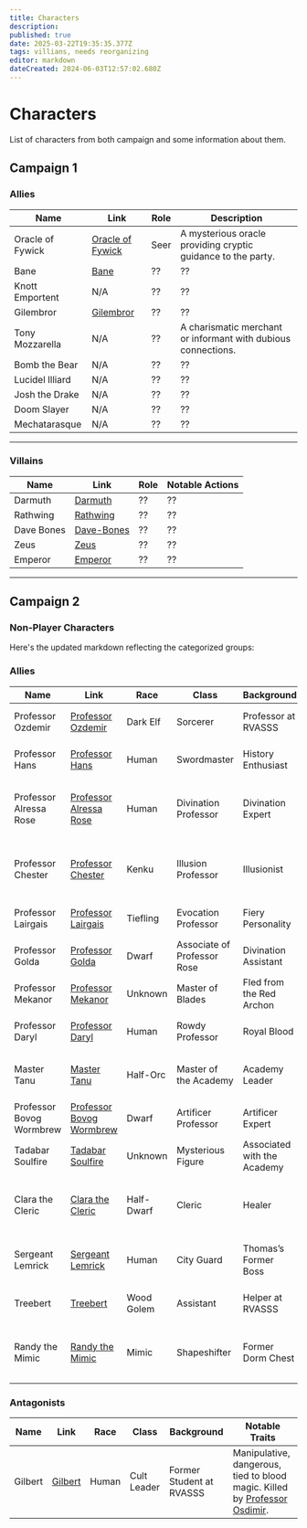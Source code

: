 ```yaml
---
title: Characters
description: 
published: true
date: 2025-03-22T19:35:35.377Z
tags: villians, needs reorganizing
editor: markdown
dateCreated: 2024-06-03T12:57:02.680Z
---
```


# Characters
List of characters from both campaign and some information about them.

## **Campaign 1**  

### **Allies**  
| Name | Link | Role | Description |  
|------|------|------|-------------|  
| Oracle of Fywick | [Oracle of Fywick](/characters/oracle-of-fywick) | Seer | A mysterious oracle providing cryptic guidance to the party. |  
| Bane | [Bane](/characters/bane) | ?? | ?? |  
| Knott Emportent | N/A | ?? | ?? |  
| Gilembror | [Gilembror](/characters/Gilembror) | ?? | ?? |  
| Tony Mozzarella | N/A | ?? | A charismatic merchant or informant with dubious connections. |  
| Bomb the Bear | N/A | ?? | ?? |  
| Lucidel Illiard | N/A | ?? | ?? |  
| Josh the Drake | N/A | ?? | ?? |  
| Doom Slayer | N/A | ?? | ?? |  
| Mechatarasque | N/A | ?? | ?? |  

---

### **Villains**  
| Name | Link | Role | Notable Actions |  
|------|------|------|----------------|  
| Darmuth | [Darmuth](/characters/Darmuth) | ?? | ?? |  
| Rathwing | [Rathwing](/characters/Rathwing) | ?? | ?? |  
| Dave Bones | [Dave-Bones](/characters/Dave-Bones) | ?? | ?? |  
| Zeus | [Zeus](/characters/zeus) | ?? | ?? |  
| Emperor | [Emperor](/characters/Emperor) | ?? | ?? |  

---

## **Campaign 2**  

### **Non-Player Characters**  

Here's the updated markdown reflecting the categorized groups:

### **Allies**  

| Name | Link | Race | Class | Background | Notable Traits |  
|------|------|------|-------|------------|----------------|  
| Professor Ozdemir | [Professor Ozdemir](/characters/professor-osdimir-lataniel-dera-vrentica) | Dark Elf | Sorcerer | Professor at RVASSS | Mysterious, powerful, mentor figure. |  
| Professor Hans | [Professor Hans](/characters/professor-hans-drockstaken-von-nieselbeiser) | Human | Swordmaster | History Enthusiast | Boisterous, knowledgeable, extravagant. |  
| Professor Alressa Rose | [Professor Alressa Rose](/characters/professor-alressa-rose) | Human | Divination Professor | Divination Expert | Meek but powerful, empathetic, disapproving of Goopy. |  
| Professor Chester | [Professor Chester](/characters/professor-chester) | Kenku | Illusion Professor | Illusionist | Crow-like, mysterious, abducted by Randy the Mimic. |  
| Professor Lairgais | [Professor Lairgais](/characters/professor-lairgais) | Tiefling | Evocation Professor | Fiery Personality | Passionate, intimidating, fiery temper. |  
| Professor Golda | [Professor Golda](/characters/professor-golda) | Dwarf | Associate of Professor Rose | Divination Assistant | Supportive, loyal, knowledgeable. |  
| Professor Mekanor | [Professor Mekanor](/characters/professor-mekanor) | Unknown | Master of Blades | Fled from the Red Archon | Mysterious, skilled, haunted by his past. |  
| Professor Daryl | [Professor Daryl](/characters/professor-daryl-isosaria-torsine-rintegra) | Human | Rowdy Professor | Royal Blood | Hard-drinking, rowdy, unpredictable. |  
| Master Tanu | [Master Tanu](/characters/master-tanu) | Half-Orc | Master of the Academy | Academy Leader | Commanding, wise, protective of the academy. |  
| Professor Bovog Wormbrew | [Professor Bovog Wormbrew](/characters/professor-bovog-wormbrew) | Dwarf | Artificer Professor | Artificer Expert | Gruff, skilled, shocking (literally). |  
| Tadabar Soulfire | [Tadabar Soulfire](/characters/tadabar-soulfire) | Unknown | Mysterious Figure | Associated with the Academy | Enigmatic, powerful, influential. |  
| Clara the Cleric | [Clara the Cleric](/characters/clara-the-cleric) | Half-Dwarf | Cleric | Healer | Kind, empathetic, loyal to the [Church of Mordredon](/organizations/church-of-mordredon). |  
| Sergeant Lemrick | [Sergeant Lemrick](/characters/sergeant-lemrick) | Human | City Guard | Thomas’s Former Boss | Stern, duty-bound, politically savvy. |  
| Treebert | [Treebert](/characters/treebert) | Wood Golem | Assistant | Helper at RVASSS | Tiny, helpful, brings breakfast. |  
| Randy the Mimic | [Randy the Mimic](/characters/randy-the-mimic) | Mimic | Shapeshifter | Former Dorm Chest | Friendly, deceptive, transforms into a winged creature. |  

### **Antagonists**  

| Name | Link | Race | Class | Background | Notable Traits |  
|------|------|------|-------|------------|----------------|  
| Gilbert | [Gilbert](/characters/gilbert) | Human | Cult Leader | Former Student at RVASSS | Manipulative, dangerous, tied to blood magic. Killed by [Professor Osdimir](/characters/professor-osdimir-lataniel-dera-vrentica). |  




